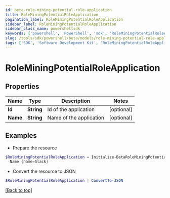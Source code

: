 ```yaml
---
id: beta-role-mining-potential-role-application
title: RoleMiningPotentialRoleApplication
pagination_label: RoleMiningPotentialRoleApplication
sidebar_label: RoleMiningPotentialRoleApplication
sidebar_class_name: powershellsdk
keywords: ['powershell', 'PowerShell', 'sdk', 'RoleMiningPotentialRoleApplication', 'BetaRoleMiningPotentialRoleApplication'] 
slug: /tools/sdk/powershell/beta/models/role-mining-potential-role-application
tags: ['SDK', 'Software Development Kit', 'RoleMiningPotentialRoleApplication', 'BetaRoleMiningPotentialRoleApplication']
---
```



# RoleMiningPotentialRoleApplication

## Properties

Name | Type | Description | Notes
------------ | ------------- | ------------- | -------------
**Id** | **String** | Id of the application | [optional] 
**Name** | **String** | Name of the application | [optional] 

## Examples

- Prepare the resource
```powershell
$RoleMiningPotentialRoleApplication = Initialize-BetaRoleMiningPotentialRoleApplication  -Id {id=2c9180877212632a017228d5a796292b} `
 -Name {name=Slack}
```

- Convert the resource to JSON
```powershell
$RoleMiningPotentialRoleApplication | ConvertTo-JSON
```


[[Back to top]](#) 

